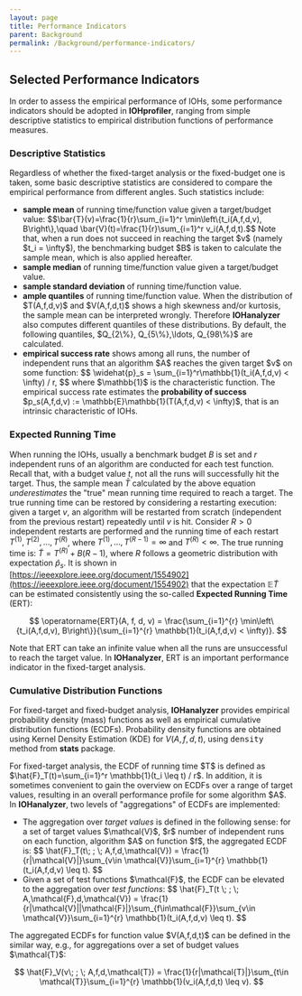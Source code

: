 ```yaml
---
layout: page
title: Performance Indicators
parent: Background
permalink: /Background/performance-indicators/
---
```


## Selected Performance Indicators

In order to assess the empirical performance of IOHs, some performance indicators should be adopted in **IOHprofiler**, ranging from simple descriptive statistics to empirical distribution functions of performance measures.

### Descriptive Statistics

Regardless of whether the fixed-target analysis or the fixed-budget one is taken, some basic descriptive statistics are considered to compare the empirical performance from different angles. Such statistics include:

<ul>
	<li><b>sample mean</b> of running time/function value given a target/budget value:
	$$\bar{T}(v)=\frac{1}{r}\sum_{i=1}^r \min\left\{t_i(A,f,d,v), B\right\},\quad \bar{V}(t)=\frac{1}{r}\sum_{i=1}^r v_i(A,f,d,t).$$
	Note that, when a run does not succeed in reaching the target $v$ (namely $t_i = \infty$), the benchmarking budget $B$ is taken to calculate the sample mean, which is also applied hereafter.
	</li>
	<li><b>sample median</b> of running time/function value given a target/budget value.</li>
	<li><b>sample standard deviation</b> of running time/function value.</li>
	<li><b>ample quantiles</b> of running time/function value. When the distribution of $T(A,f,d,v)$ and $V(A,f,d,t)$ shows a high skewness and/or kurtosis, the sample mean can be interpreted wrongly. Therefore <b>IOHanalyzer</b> also computes different quantiles of these distributions. By default, the following quantiles, $Q_{2\%}, Q_{5\%},\ldots, Q_{98\%}$ are calculated.</li>
	<li><b>empirical success rate</b> shows among all runs, the number of independent runs that an algorithm $A$ reaches the given target $v$ on some function:
	$$
		\widehat{p}_s = \sum_{i=1}^r\mathbb{1}(t_i(A,f,d,v) < \infty) / r, 
	$$
	where $\mathbb{1}$ is the characteristic function. The empirical success rate estimates the <b>probability of success</b> $p_s(A,f,d,v) := \mathbb{E}\mathbb{1}(T(A,f,d,v) < \infty)$, that is an intrinsic characteristic of IOHs.</li>
</ul>

### Expected Running Time

When running the IOHs, usually a benchmark budget $B$ is set and $r$ independent runs of an algorithm are conducted for each test function. Recall that, with a budget value $t$, not all the runs will successfully hit the target. Thus, the sample mean $\bar{T}$ calculated by the above equation _underestimates_ the "true" mean running time required to reach a target. The true running time can be restored by considering a restarting execution: given a target $v$, an algorithm will be restarted from scratch (independent from the previous restart) repeatedly until $v$ is hit.
Consider $R>0$ independent restarts are performed and the running time of each restart $T^{(1)},T^{(2)},\ldots,T^{(R)}$, where $T^{(1)},\ldots,T^{(R-1)}=\infty$ and $T^{(R)} < \infty$. The true running time is: $\tilde{T} = T^{(R)} + B(R-1),$
where $R$ follows a geometric distribution with expectation $\widehat{p}_s$. It is shown in [https://ieeexplore.ieee.org/document/1554902](https://ieeexplore.ieee.org/document/1554902) that the expectation $\mathbb{E}\tilde{T}$ can be estimated consistently using the so-called <b>Expected Running Time</b> (ERT):

$$
	\operatorname{ERT}(A, f, d, v) = \frac{\sum_{i=1}^{r} \min\left\{t_i(A,f,d,v), B\right\}}{\sum_{i=1}^{r} \mathbb{1}(t_i(A,f,d,v) < \infty)}.
$$

Note that ERT can take an infinite value when all the runs are unsuccessful to reach the target value. In **IOHanalyzer**, ERT is an important performance indicator in the fixed-target analysis.

### Cumulative Distribution Functions

For fixed-target and fixed-budget analysis, **IOHanalyzer** provides empirical probability density (mass) functions as well as empirical cumulative distribution functions (ECDFs). Probability density functions are obtained using Kernel Density Estimation (KDE) for $V(A,f,d,t)$, using <tt>density</tt> method from **stats** package.
<p>For fixed-target analysis, the ECDF of running time $T$ is defined as $\hat{F}_T(t)=\sum_{i=1}^r \mathbb{1}(t_i \leq t) / r$. In addition, it is sometimes convenient to gain the overview on ECDFs over a range of target values, resulting in an overall performance profile for some algorithm $A$. In <b>IOHanalyzer</b>, two levels of "aggregations" of ECDFs are implemented:
<ul>
	<li>The aggregation over <i>target values</i> is defined in the following sense: for a set of target values $\mathcal{V}$, $r$ number of independent runs on each function, algorithm $A$ on function $f$, the aggregated ECDF is:
	$$
		\hat{F}_T(t\; ; \; A,f,d,\mathcal{V}) = \frac{1}{r|\mathcal{V}|}\sum_{v\in \mathcal{V}}\sum_{i=1}^{r} \mathbb{1}(t_i(A,f,d,v) \leq t).
	$$
	</li>
	<li> Given a set of test functions $\mathcal{F}$, the ECDF can be elevated to the aggregation over <i>test functions</i>:
	$$
	\hat{F}_T(t \; ; \; A,\mathcal{F},d,\mathcal{V}) = \frac{1}{r|\mathcal{V}||\mathcal{F}|}\sum_{f\in\mathcal{F}}\sum_{v\in \mathcal{V}}\sum_{i=1}^{r} \mathbb{1}(t_i(A,f,d,v) \leq t).
	$$
	</li>
</ul>
</p>
The aggregated ECDFs for function value $V(A,f,d,t)$ can be defined in the similar way, e.g., for aggregations over a set of budget values $\mathcal{T}$:

$$
    \hat{F}_V(v\; ; \; A,f,d,\mathcal{T}) = \frac{1}{r|\mathcal{T}|}\sum_{t\in \mathcal{T}}\sum_{i=1}^{r} \mathbb{1}(v_i(A,f,d,t) \leq v).
$$
